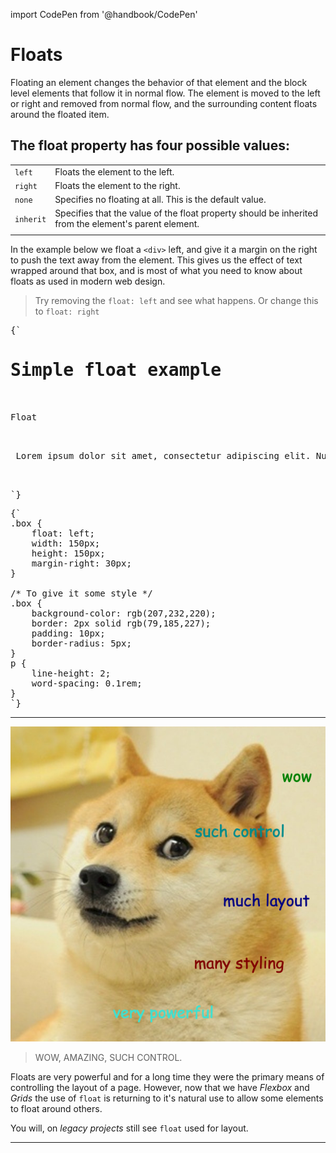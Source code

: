 import CodePen from '@handbook/CodePen'

# Floats

Floating an element changes the behavior of that element and the block level elements that follow it in normal flow. The element is moved to the left or right and removed from normal flow, and the surrounding content floats around the floated item.

## The float property has four possible values:

|           |                                                                                                       |
| --------- | ----------------------------------------------------------------------------------------------------- |
| `left`    | Floats the element to the left.                                                                       |
| `right`   | Floats the element to the right.                                                                      |
| `none`    | Specifies no floating at all. This is the default value.                                              |
| `inherit` | Specifies that the value of the float property should be inherited from the element's parent element. |
|           |                                                                                                       |

<CodePen>

In the example below we float a `<div>` left, and give it a margin on the right to push the text away from the element. This gives us the effect of text wrapped around that box, and is most of what you need to know about floats as used in modern web design.

> Try removing the `float: left` and see what happens. Or change this to `float: right`

<pre data-lang='html'>
{`
<h1>Simple float example</h1>
    
<div class="box">Float</div>
    
<p> Lorem ipsum dolor sit amet, consectetur adipiscing elit. Nulla luctus aliquam dolor, eu lacinia lorem placerat vulputate. Duis felis orci, pulvinar id metus ut, rutrum luctus orci. Cras porttitor imperdiet nunc, at ultricies tellus laoreet sit amet. Sed auctor cursus massa at porta. Integer ligula ipsum, tristique sit amet orci vel, viverra egestas ligula.</p>

`}
</pre>

<pre data-lang='css'>
{`
.box {
    float: left;
    width: 150px;
    height: 150px;
    margin-right: 30px;
}

/* To give it some style */
.box {
    background-color: rgb(207,232,220);
    border: 2px solid rgb(79,185,227);
    padding: 10px;
    border-radius: 5px;
}
p {
    line-height: 2;
    word-spacing: 0.1rem;
}
`}
</pre>

</CodePen>

---

![wow floats](./assets/wow-floats.png)

> WOW, AMAZING, SUCH CONTROL.

Floats are very powerful and for a long time they were the primary means of controlling the layout of a page. However, now that we have _Flexbox_ and _Grids_ the use of `float` is returning to it's natural use to allow some elements to float around others.

You will, on _legacy projects_ still see `float` used for layout.

---
